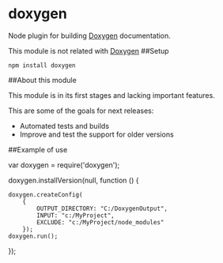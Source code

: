 doxygen
===========

Node plugin for building [Doxygen](www.doxygen.org) documentation.

This module is not related with [Doxygen](www.doxygen.org)
##Setup

`npm install doxygen`

##About this module

This module is in its first stages and lacking important features.

This are some of the goals for next releases:

  - Automated tests and builds
  - Improve and test the support for older versions

##Example of use

var doxygen = require('doxygen');

doxygen.installVersion(null, function () {

    doxygen.createConfig(
        {
            OUTPUT_DIRECTORY: "C:/DoxygenOutput",
            INPUT: "c:/MyProject",
            EXCLUDE: "c:/MyProject/node_modules"
        });
    doxygen.run();
});
